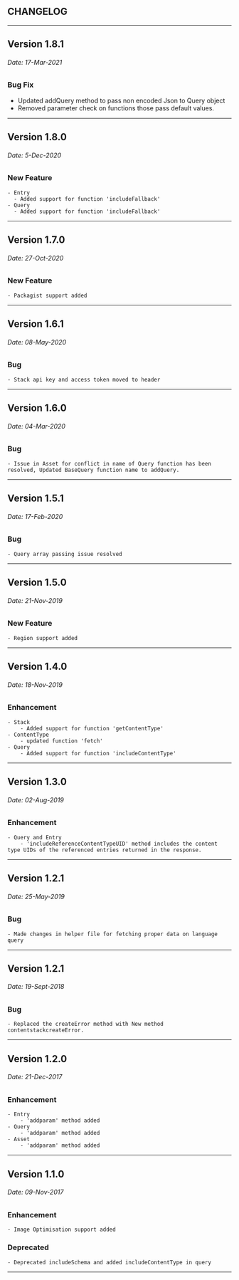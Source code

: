 
## CHANGELOG
------------------------------------------------

## Version 1.8.1
###### Date: 17-Mar-2021
### Bug Fix
- Updated addQuery method to pass non encoded Json to Query object
- Removed parameter check on functions those pass default values.

------------------------------------------------

## Version 1.8.0
###### Date: 5-Dec-2020
### New Feature
    - Entry
      - Added support for function 'includeFallback'
    - Query 
      - Added support for function 'includeFallback'

------------------------------------------------

## Version 1.7.0
###### Date: 27-Oct-2020
### New Feature
    - Packagist support added 

------------------------------------------------

## Version 1.6.1
###### Date: 08-May-2020
### Bug
    - Stack api key and access token moved to header
------------------------------------------------

## Version 1.6.0
###### Date: 04-Mar-2020
### Bug
    - Issue in Asset for conflict in name of Query function has been resolved, Updated BaseQuery function name to addQuery.

------------------------------------------------

## Version 1.5.1
###### Date: 17-Feb-2020
### Bug
    - Query array passing issue resolved

------------------------------------------------

## Version 1.5.0
###### Date: 21-Nov-2019
### New Feature
    - Region support added

------------------------------------------------

## Version 1.4.0
###### Date: 18-Nov-2019
### Enhancement
    - Stack 
        - Added support for function 'getContentType'
    - ContentType
        - updated function 'fetch'
    - Query
        - Added support for function 'includeContentType'

------------------------------------------------

## Version 1.3.0
###### Date: 02-Aug-2019 
### Enhancement
    - Query and Entry
        - 'includeReferenceContentTypeUID' method includes the content type UIDs of the referenced entries returned in the response.

------------------------------------------------

## Version 1.2.1
###### Date: 25-May-2019
### Bug
    - Made changes in helper file for fetching proper data on language query

------------------------------------------------

## Version 1.2.1
###### Date: 19-Sept-2018
### Bug
    - Replaced the createError method with New method contentstackcreateError.

------------------------------------------------

## Version 1.2.0
###### Date: 21-Dec-2017
### Enhancement
    - Entry 
        - 'addparam' method added
    - Query  
        - 'addparam' method added
    - Asset 
        - 'addparam' method added

------------------------------------------------

## Version 1.1.0
###### Date: 09-Nov-2017
### Enhancement
    - Image Optimisation support added
### Deprecated
    - Deprecated includeSchema and added includeContentType in query

------------------------------------------------